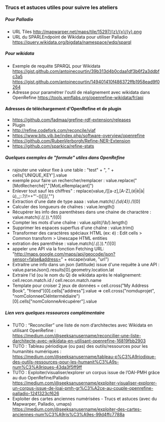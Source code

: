 ### Trucs et astuces utiles pour suivre les ateliers


##### Pour Palladio
* URL Tiles http://mapwarper.net/maps/tile/15297/{z}/{x}/{y}.png
* URL du SPARLEndpoint de Wikidata pour utiliser Palladio
https://query.wikidata.org/bigdata/namespace/wdq/sparql


##### Pour wikidata
* Exemple de requête SPARQL pour Wikidata
https://gist.github.com/antoinecourtin/39b313d4b0cdaa1df3b6f2a3ddbfc3a5
https://gist.github.com/antoinecourtin/149401410f486372ffb1958ead9f0264
* Adresse pour paramétrer l'outil de réalignement avec wikidata dans OpenRefine
https://tools.wmflabs.org/openrefine-wikidata/fr/api



#### Adresses de téléchargement d'OpenRefine et de plugin
* https://github.com/fadmaa/grefine-rdf-extension/releases
 * Plugin
  * http://refine.codefork.com/reconcile/viaf
  * https://www.bits.vib.be/index.php/software-overview/openrefine
  * https://github.com/RubenVerborgh/Refine-NER-Extension
  * https://github.com/sparkica/refine-stats

##### Quelques exemples de "formule" utiles dans OpenRefine
* rajouter une valeur fixe à une table : "test" + ", " + cells['UNIQUE_KEY'].value
* exemple pour faire un rechercher/remplacer : value.replace("[MotRecherché]","[MotLeRemplaçant]")
* Enlever tout sauf les chiffres" : replace(value,/[[a-z],[A-Z],(é|è|à|ù),\,\;\:\.\?\/\!\=\+\"\'\-\(\)\[\]]/,"")
* Extraction d'une date de type aaaa : value.match(/.*(\d{4}).*/)[0]
* Calculer des longueurs de chaînes : value.length()
* Récupérer les info des parenthèses dans une chaine de charactère : value.match(/.*(\(.*\)).*/)[0]
* Compter les mots d'une chaîne : value.split(/\b/).length()
* Supprimer les espaces superflus d'une chaîne : value.trim()
* Transformer des caractères spéciaux HTML (ex: &eacute;) : Edit cells > Common transform > Unescape HTML entities
* extration des parenthèse : value.match(/.*(\(.*\)).*/)[0]
* appeler une API via la fonction Fetching URL: "http://maps.google.com/maps/api/geocode/json?sensor=false&address=" + escape(value, "url")
* Extraitre une info dans un json (lattitude) issue d'une requête à une API : value.parseJson().results[0].geometry.location.lat
* Extraire l'id (ou le nom du Q) de wikidata après le réalignement: cell.recon.match.id / cell.recon.match.name
* Template pour croiser 2 jeux de données = cell.cross("My Address Book", "friend")[0].cells["address"].value
=> cell.cross("nomduprojet", "nomColonneeCléIntermédiaire")[0].cells["nomColonneArécupérer"].value

##### Lien vers quelques ressources complémentaire
* TUTO : “Reconcilier” une liste de nom d’architectes avec Wikidata en utilisant OpenRefine : https://medium.com/@seeksanusername/reconcilier-une-liste-darchitecte-avec-wikidata-en-utilisant-openrefine-16819fbb2903
* TUTO : Tableau périodique (ou pas) des outils/ressources pour les humanités numériques :
https://medium.com/@seeksanusername/tableau-p%C3%A9riodique-des-outils-ressources-pour-les-humanit%C3%A9s-num%C3%A9riques-43da3f5ff9ff
* TUTO : Exploiter/visualiser/explorer un corpus issue de l’OAI-PMH grâce au duo OpenRefine/Palladio
https://medium.com/@seeksanusername/exploiter-visualiser-explorer-un-corpus-issue-de-loai-pmh-gr%C3%A2ce-au-couple-openrefine-palladio-1241323cf626
* Exploiter des cartes anciennes numérisées - Trucs et astuces (avec du Mapwarper, Palladio, umaps)
https://medium.com/@seeksanusername/exploiter-des-cartes-anciennes-num%C3%A9ris%C3%A9es-99d4ffc7788a
